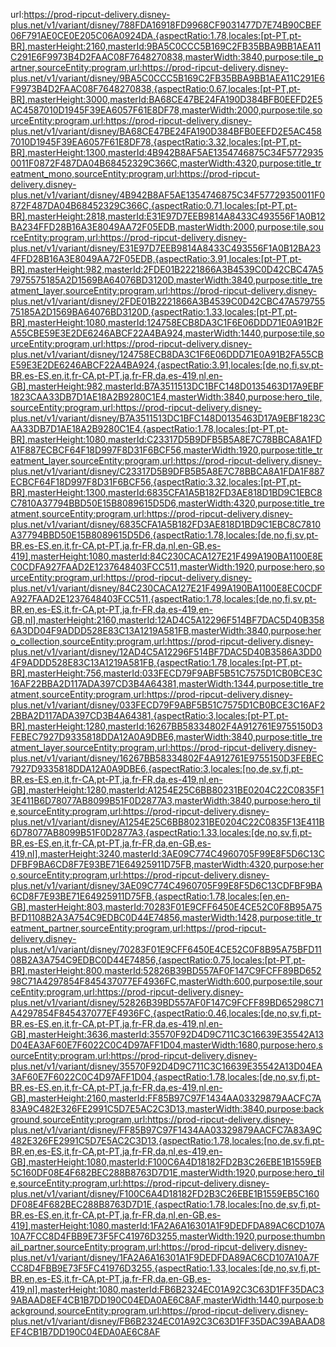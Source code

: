 url:https://prod-ripcut-delivery.disney-plus.net/v1/variant/disney/788FDA16918FD9968CF9031477D7E74B90CBEF06F791AE0CE0E205C06A0924DA,{aspectRatio:1.78,locales:[pt-PT,pt-BR],masterHeight:2160,masterId:9BA5C0CCC5B169C2FB35BBA9BB1AEA11C291E6F9973B4D2FAAC08F7648270838,masterWidth:3840,purpose:tile_partner,sourceEntity:program,url:https://prod-ripcut-delivery.disney-plus.net/v1/variant/disney/9BA5C0CCC5B169C2FB35BBA9BB1AEA11C291E6F9973B4D2FAAC08F7648270838,{aspectRatio:0.67,locales:[pt-PT,pt-BR],masterHeight:3000,masterId:BA68CE47BE24FA190D384BFB0EEFD2E5AC4587010D1945F39EA6057F61E8DF78,masterWidth:2000,purpose:tile,sourceEntity:program,url:https://prod-ripcut-delivery.disney-plus.net/v1/variant/disney/BA68CE47BE24FA190D384BFB0EEFD2E5AC4587010D1945F39EA6057F61E8DF78,{aspectRatio:3.32,locales:[pt-PT,pt-BR],masterHeight:1300,masterId:4B942B8AF5AE1354746875C34F57729350011F0872F487DA04B68452329C366C,masterWidth:4320,purpose:title_treatment_mono,sourceEntity:program,url:https://prod-ripcut-delivery.disney-plus.net/v1/variant/disney/4B942B8AF5AE1354746875C34F57729350011F0872F487DA04B68452329C366C,{aspectRatio:0.71,locales:[pt-PT,pt-BR],masterHeight:2818,masterId:E31E97D7EEB9814A8433C493556F1A0B12BA234FFD28B16A3E8049AA72F05EDB,masterWidth:2000,purpose:tile,sourceEntity:program,url:https://prod-ripcut-delivery.disney-plus.net/v1/variant/disney/E31E97D7EEB9814A8433C493556F1A0B12BA234FFD28B16A3E8049AA72F05EDB,{aspectRatio:3.91,locales:[pt-PT,pt-BR],masterHeight:982,masterId:2FDE01B2221866A3B4539C0D42CBC47A57975575185A2D1569BA64076BD3120D,masterWidth:3840,purpose:title_treatment_layer,sourceEntity:program,url:https://prod-ripcut-delivery.disney-plus.net/v1/variant/disney/2FDE01B2221866A3B4539C0D42CBC47A57975575185A2D1569BA64076BD3120D,{aspectRatio:1.33,locales:[pt-PT,pt-BR],masterHeight:1080,masterId:124758ECB8DA3C1F6E06DDD71E0A91B2FA55CBE59E3E2DE6246ABCF22A4BA924,masterWidth:1440,purpose:tile,sourceEntity:program,url:https://prod-ripcut-delivery.disney-plus.net/v1/variant/disney/124758ECB8DA3C1F6E06DDD71E0A91B2FA55CBE59E3E2DE6246ABCF22A4BA924,{aspectRatio:3.91,locales:[de,no,fi,sv,pt-BR,es-ES,en,it,fr-CA,pt-PT,ja,fr-FR,da,es-419,nl,en-GB],masterHeight:982,masterId:B7A3511513DC1BFC148D0135463D17A9EBF1823CAA33DB7D1AE18A2B9280C1E4,masterWidth:3840,purpose:hero_tile,sourceEntity:program,url:https://prod-ripcut-delivery.disney-plus.net/v1/variant/disney/B7A3511513DC1BFC148D0135463D17A9EBF1823CAA33DB7D1AE18A2B9280C1E4,{aspectRatio:1.78,locales:[pt-PT,pt-BR],masterHeight:1080,masterId:C23317D5B9DFB5B5A8E7C78BBCA8A1FDA1F887ECBCF64F18D997F8D31F6BCF56,masterWidth:1920,purpose:title_treatment_layer,sourceEntity:program,url:https://prod-ripcut-delivery.disney-plus.net/v1/variant/disney/C23317D5B9DFB5B5A8E7C78BBCA8A1FDA1F887ECBCF64F18D997F8D31F6BCF56,{aspectRatio:3.32,locales:[pt-PT,pt-BR],masterHeight:1300,masterId:6835CFA1A5B182FD3AE818D1BD9C1EBC8C7810A37794BBD50E15B8089615D5D6,masterWidth:4320,purpose:title_treatment,sourceEntity:program,url:https://prod-ripcut-delivery.disney-plus.net/v1/variant/disney/6835CFA1A5B182FD3AE818D1BD9C1EBC8C7810A37794BBD50E15B8089615D5D6,{aspectRatio:1.78,locales:[de,no,fi,sv,pt-BR,es-ES,en,it,fr-CA,pt-PT,ja,fr-FR,da,nl,en-GB,es-419],masterHeight:1080,masterId:84C230CACA127E21F499A190BA1100E8EC0CDFA927FAAD2E1237648403FCC511,masterWidth:1920,purpose:hero,sourceEntity:program,url:https://prod-ripcut-delivery.disney-plus.net/v1/variant/disney/84C230CACA127E21F499A190BA1100E8EC0CDFA927FAAD2E1237648403FCC511,{aspectRatio:1.78,locales:[de,no,fi,sv,pt-BR,en,es-ES,it,fr-CA,pt-PT,ja,fr-FR,da,es-419,en-GB,nl],masterHeight:2160,masterId:12AD4C5A12296F514BF7DAC5D40B3586A3DD04F9ADDD528E83C13A1219A581FB,masterWidth:3840,purpose:hero_collection,sourceEntity:program,url:https://prod-ripcut-delivery.disney-plus.net/v1/variant/disney/12AD4C5A12296F514BF7DAC5D40B3586A3DD04F9ADDD528E83C13A1219A581FB,{aspectRatio:1.78,locales:[pt-PT,pt-BR],masterHeight:756,masterId:033FECD79F9ABF5B51C7575D1CB0BCE3C16AF22BBA2D117ADA397CD3B4A64381,masterWidth:1344,purpose:title_treatment,sourceEntity:program,url:https://prod-ripcut-delivery.disney-plus.net/v1/variant/disney/033FECD79F9ABF5B51C7575D1CB0BCE3C16AF22BBA2D117ADA397CD3B4A64381,{aspectRatio:3,locales:[pt-PT,pt-BR],masterHeight:1280,masterId:16267BB58334802F4A912761E9755150D3FEBEC7927D9335818DDA12A0A9DBE6,masterWidth:3840,purpose:title_treatment_layer,sourceEntity:program,url:https://prod-ripcut-delivery.disney-plus.net/v1/variant/disney/16267BB58334802F4A912761E9755150D3FEBEC7927D9335818DDA12A0A9DBE6,{aspectRatio:3,locales:[no,de,sv,fi,pt-BR,es-ES,en,it,fr-CA,pt-PT,ja,fr-FR,da,es-419,nl,en-GB],masterHeight:1280,masterId:A1254E25C6BB80231BE0204C22C0835F13E411B6D78077AB8099B51F0D2877A3,masterWidth:3840,purpose:hero_tile,sourceEntity:program,url:https://prod-ripcut-delivery.disney-plus.net/v1/variant/disney/A1254E25C6BB80231BE0204C22C0835F13E411B6D78077AB8099B51F0D2877A3,{aspectRatio:1.33,locales:[de,no,sv,fi,pt-BR,es-ES,en,it,fr-CA,pt-PT,ja,fr-FR,da,en-GB,es-419,nl],masterHeight:3240,masterId:3AE09C774C4960705F99E8F5D6C13CDFBF9BA6CD8F7E93BE71E64925911D75FB,masterWidth:4320,purpose:hero,sourceEntity:program,url:https://prod-ripcut-delivery.disney-plus.net/v1/variant/disney/3AE09C774C4960705F99E8F5D6C13CDFBF9BA6CD8F7E93BE71E64925911D75FB,{aspectRatio:1.78,locales:[en,en-GB],masterHeight:803,masterId:70283F01E9CFF6450E4CE52C0F8B95A75BFD1108B2A3A754C9EDBC0D44E74856,masterWidth:1428,purpose:title_treatment_partner,sourceEntity:program,url:https://prod-ripcut-delivery.disney-plus.net/v1/variant/disney/70283F01E9CFF6450E4CE52C0F8B95A75BFD1108B2A3A754C9EDBC0D44E74856,{aspectRatio:0.75,locales:[pt-PT,pt-BR],masterHeight:800,masterId:52826B39BD557AF0F147C9FCFF89BD65298C71A4297854F845437077EF4936FC,masterWidth:600,purpose:tile,sourceEntity:program,url:https://prod-ripcut-delivery.disney-plus.net/v1/variant/disney/52826B39BD557AF0F147C9FCFF89BD65298C71A4297854F845437077EF4936FC,{aspectRatio:0.46,locales:[de,no,sv,fi,pt-BR,es-ES,en,it,fr-CA,pt-PT,ja,fr-FR,da,es-419,nl,en-GB],masterHeight:3636,masterId:35570F92D4D9C711C3C16639E35542A13D04EA3AF60E7F6022C0C4D97AFF1D04,masterWidth:1680,purpose:hero,sourceEntity:program,url:https://prod-ripcut-delivery.disney-plus.net/v1/variant/disney/35570F92D4D9C711C3C16639E35542A13D04EA3AF60E7F6022C0C4D97AFF1D04,{aspectRatio:1.78,locales:[de,no,sv,fi,pt-BR,es-ES,en,it,fr-CA,pt-PT,ja,fr-FR,da,es-419,nl,en-GB],masterHeight:2160,masterId:FF85B97C97F1434AA03329879AACFC7A83A9C482E326FE2991C5D7E5AC2C3D13,masterWidth:3840,purpose:background,sourceEntity:program,url:https://prod-ripcut-delivery.disney-plus.net/v1/variant/disney/FF85B97C97F1434AA03329879AACFC7A83A9C482E326FE2991C5D7E5AC2C3D13,{aspectRatio:1.78,locales:[no,de,sv,fi,pt-BR,en,es-ES,it,fr-CA,pt-PT,ja,fr-FR,da,nl,es-419,en-GB],masterHeight:1080,masterId:F100C6A4D18182FD2B3C26EBE1B1559EB5C160DF08E4F682BEC288B8763D7D1E,masterWidth:1920,purpose:hero_tile,sourceEntity:program,url:https://prod-ripcut-delivery.disney-plus.net/v1/variant/disney/F100C6A4D18182FD2B3C26EBE1B1559EB5C160DF08E4F682BEC288B8763D7D1E,{aspectRatio:1.78,locales:[no,de,sv,fi,pt-BR,es-ES,en,it,fr-CA,pt-PT,ja,fr-FR,da,nl,en-GB,es-419],masterHeight:1080,masterId:1FA2A6A16301A1F9DEDFDA89AC6CD107A10A7FCC8D4FBB9E73F5FC41976D3255,masterWidth:1920,purpose:thumbnail_partner,sourceEntity:program,url:https://prod-ripcut-delivery.disney-plus.net/v1/variant/disney/1FA2A6A16301A1F9DEDFDA89AC6CD107A10A7FCC8D4FBB9E73F5FC41976D3255,{aspectRatio:1.33,locales:[de,no,sv,fi,pt-BR,en,es-ES,it,fr-CA,pt-PT,ja,fr-FR,da,en-GB,es-419,nl],masterHeight:1080,masterId:FB6B2324EC01A92C3C63D1FF35DAC39ABAAD8EF4CB1B7DD190C04EDA0AE6C8AF,masterWidth:1440,purpose:background,sourceEntity:program,url:https://prod-ripcut-delivery.disney-plus.net/v1/variant/disney/FB6B2324EC01A92C3C63D1FF35DAC39ABAAD8EF4CB1B7DD190C04EDA0AE6C8AF
